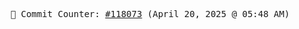 <p align="center">
    <samp>
        📮 Commit Counter: <a href="https://github.com/Javascript-void0/Javascript-void0/commits/main">#118073</a> (April 20, 2025 @ 05:48 AM)
    </samp>
</p>